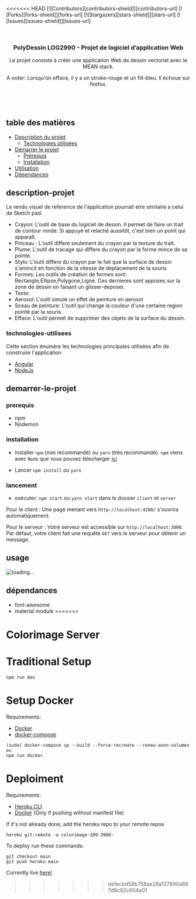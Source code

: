 <<<<<<< HEAD
[![Contributors][contributors-shield]][contributors-url]
[![Forks][forks-shield]][forks-url]
[![Stargazers][stars-shield]][stars-url]
[![Issues][issues-shield]][issues-url]

<!-- PROJECT LOGO -->
<br />
<p align="center">

  <h3 align="center">PolyDessin LOG2990  - Projet de logiciel d’application Web</h3>

  <p align="center">
    Le projet consiste à créer une application Web de dessin vectoriel avec le MEAN stack. 
  </p>
    <p align="center">
      À noter: Lorsqu'on efface, il y a un stroke-rouge et un fill-bleu. Il échoue sur firefox.  
    </p>
</p>

## &nbsp;

<!-- TABLE OF CONTENTS -->

## table des matières

- [Description du projet](#description-projet)
  - [Technologies utilisées](#technologies-utilisees)
- [Démarrer le projet](#demarrer-le-projet)
  - [Prérequis](#prerequis)
  - [Installation](#installation)
- [Utilisation](#usage)
- [Dépendances](#dependences)

<!-- ABOUT THE PROJECT -->

## description-projet

Le rendu visuel de reference de l'application pourrait etre similaire a celui de Sketch pad.

- Crayon: L'outil de base du logiciel de dessin. Il permet de faire un trait de contour ronde. Si appuyé et relaché aussitôt, c'est bien un point qui apparaît.
- Pinceau : L'outil differe seulement du crayon par la texture du trait.
- Plume: L'outil de tracage qui differe du crayon par la forme mince de sa pointe.
- Stylo: L'outil differe du crayon par le fait que la surface de dessin s'amincit en fonction de la vitesse de deplacement de la souris
- Formes: Les outils de création de formes sont: Rectangle,Ellipse,Polygone,Ligne. Ces dernieres sont apposes sur la zone de dessin en faisant un glisser-deposer.
- Texte:
- Aerosol: L'outil simule un effet de peinture en aerosol
- Sceau de peinture: L'outil qui change la couleur d'une certaine region pointé par la souris.
- Efface: L'outil permet de supprimer des objets de la surface du dessin.

### technologies-utilisees

Cette section énumère les technologies principales utilisées afin de construire l'application

- [Angular](https://angular.io)
- [NodeJs](https://nodejs.org/)

<!-- GETTING STARTED -->

## demarrer-le-projet

### prerequis

- npm
- Nodemon

### installation

- Installer `npm` (non recommandé) ou `yarn` (très recommandé). `npm` viens avec `Node` que vous pouvez télecharger [ici](https://nodejs.org/en/download/)

- Lancer `npm install` ou `yarn`

### lancement

- exécuter: `npm start` ou `yarn start` dans le dossier `client` et `server`

Pour le client :
Une page menant vers `http://localhost:4200/` s'ouvrira automatiquement.

Pour le serveur :
Votre serveur est accessible sur `http://localhost:3000`. Par défaut, votre client fait une requête `GET` vers le serveur pour obtenir un message.

<!-- USAGE EXAMPLES -->

## usage

![loading...](https://i.imgur.com/ZaDpH11.png)

<!-- ACKNOWLEDGEMENTS -->

## dépendances

- font-awesome
- material module
=======
# Colorimage Server

# Traditional Setup

```
npm run dev
```

# Setup Docker

Requirements:
- [Docker](https://www.docker.com/)
- [docker-compose](https://docs.docker.com/compose/install/)

```
(sudo) docker-compose up --build --force-recreate --renew-anon-volumes
ou
npm run docker
```

# Deploiment

Requirements:

- [Heroku CLI](https://devcenter.heroku.com/articles/heroku-cli)
- [Docker](https://www.docker.com/) (Only if pushing without manifest file)

If it's not already done, add the heroku repo to your remote repos

```
heroku git:remote -a colorimage-109-3900:
```
 
To deploy run these commands:

```
git checkout main
git push heroku main
```

Currently live [here!](https://colorimage-109-3900.herokuapp.com/)
>>>>>>> de1ecbd58b758ae28a137890a887d8c92c604a01
